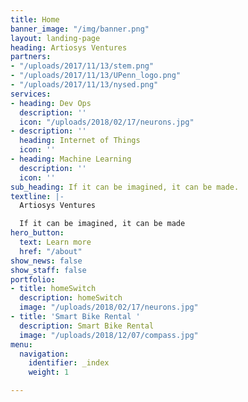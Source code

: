 ```yaml
---
title: Home
banner_image: "/img/banner.png"
layout: landing-page
heading: Artiosys Ventures
partners:
- "/uploads/2017/11/13/stem.png"
- "/uploads/2017/11/13/UPenn_logo.png"
- "/uploads/2017/11/13/nysed.png"
services:
- heading: Dev Ops
  description: ''
  icon: "/uploads/2018/02/17/neurons.jpg"
- description: ''
  heading: Internet of Things
  icon: ''
- heading: Machine Learning
  description: ''
  icon: ''
sub_heading: If it can be imagined, it can be made.
textline: |-
  Artiosys Ventures

  If it can be imagined, it can be made
hero_button:
  text: Learn more
  href: "/about"
show_news: false
show_staff: false
portfolio:
- title: homeSwitch
  description: homeSwitch
  image: "/uploads/2018/02/17/neurons.jpg"
- title: 'Smart Bike Rental '
  description: Smart Bike Rental
  image: "/uploads/2018/12/07/compass.jpg"
menu:
  navigation:
    identifier: _index
    weight: 1

---
```

